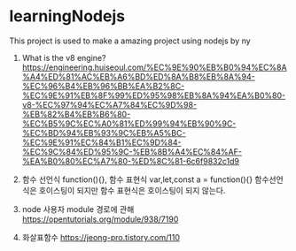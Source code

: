 # learningNodejs
This project is used to make a amazing project using nodejs by ny

1. What is the v8 engine? https://engineering.huiseoul.com/%EC%9E%90%EB%B0%94%EC%8A%A4%ED%81%AC%EB%A6%BD%ED%8A%B8%EB%8A%94-%EC%96%B4%EB%96%BB%EA%B2%8C-%EC%9E%91%EB%8F%99%ED%95%98%EB%8A%94%EA%B0%80-v8-%EC%97%94%EC%A7%84%EC%9D%98-%EB%82%B4%EB%B6%80-%EC%B5%9C%EC%A0%81%ED%99%94%EB%90%9C-%EC%BD%94%EB%93%9C%EB%A5%BC-%EC%9E%91%EC%84%B1%EC%9D%84-%EC%9C%84%ED%95%9C-%EB%8B%A4%EC%84%AF-%EA%B0%80%EC%A7%80-%ED%8C%81-6c6f9832c1d9

2. 함수 선언식 function(){}, 함수 표현식 var,let,const a = function(){}
함수선언식은 호이스팅이 되지만 함수 표현식은 호이스팅이 되지 않는다.

3. node 사용자 module 경로에 관해
https://opentutorials.org/module/938/7190

4. 화살표함수 https://jeong-pro.tistory.com/110